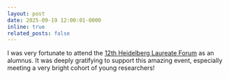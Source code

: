 ```yaml
---
layout: post
date: 2025-09-19 12:00:01-0000
inline: true
related_posts: false
---
```


I was very fortunate to attend the [12th Heidelberg Laureate Forum](https://www.heidelberg-laureate-forum.org/forum/12th-hlf-2025/) as an alumnus. It was deeply gratifying to support this amazing event, especially meeting a very bright cohort of young researchers!
